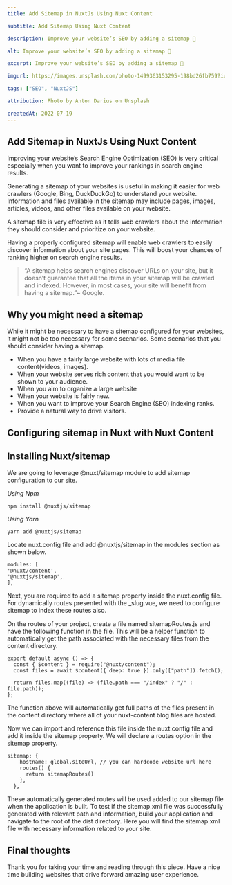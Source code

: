 ```yaml
---
title: Add Sitemap in NuxtJs Using Nuxt Content

subtitle: Add Sitemap Using Nuxt Content

description: Improve your website’s SEO by adding a sitemap 🎉

alt: Improve your website’s SEO by adding a sitemap 🎉

excerpt: Improve your website’s SEO by adding a sitemap 🎉

imgurl: https://images.unsplash.com/photo-1499363153295-198bd26fb759?ixlib=rb-4.0.3&ixid=MnwxMjA3fDB8MHxwaG90by1wYWdlfHx8fGVufDB8fHx8&auto=format&fit=crop&w=2084&q=80

tags: ["SEO", "NuxtJS"]

attribution: Photo by Anton Darius on Unsplash

createdAt: 2022-07-19
---
```


## Add Sitemap in NuxtJs Using Nuxt Content

Improving your website’s Search Engine Optimization (SEO) is very critical especially when you want to improve your rankings in search engine results.

Generating a sitemap of your websites is useful in making it easier for web crawlers (Google, Bing, DuckDuckGo) to understand your website. Information and files available in the sitemap may include pages, images, articles, videos, and other files available on your website.

A sitemap file is very effective as it tells web crawlers about the information they should consider and prioritize on your website.

Having a properly configured sitemap will enable web crawlers to easily discover information about your site pages. This will boost your chances of ranking higher on search engine results.

> “A sitemap helps search engines discover URLs on your site, but it doesn’t guarantee that all the items in your sitemap will be crawled and indexed. However, in most cases, your site will benefit from having a sitemap.”~ Google.

## Why you might need a sitemap

While it might be necessary to have a sitemap configured for your websites, it might not be too necessary for some scenarios. Some scenarios that you should consider having a sitemap.

- When you have a fairly large website with lots of media file content(videos, images).
- When your website serves rich content that you would want to be shown to your audience.
- When you aim to organize a large website
- When your website is fairly new.
- When you want to improve your Search Engine (SEO) indexing ranks.
- Provide a natural way to drive visitors.

## Configuring sitemap in Nuxt with Nuxt Content

## Installing Nuxt/sitemap

We are going to leverage @nuxt/sitemap module to add sitemap configuration to our site.

_Using Npm_

```
npm install @nuxtjs/sitemap
```

_Using Yarn_

```
yarn add @nuxtjs/sitemap
```

Locate nuxt.config file and add @nuxtjs/sitemap in the modules section as shown below.

```js{1,3-5}[nuxt.config.js]
modules: [
'@nuxt/content',
'@nuxtjs/sitemap',
],
```

Next, you are required to add a sitemap property inside the nuxt.config file. For dynamically routes presented with the \_slug.vue, we need to configure sitemap to index these routes also.

On the routes of your project, create a file named sitemapRoutes.js and have the following function in the file. This will be a helper function to automatically get the path associated with the necessary files from the content directory.

```js{1,3-5}[sitemapRoutes.js]
export default async () => {
  const { $content } = require("@nuxt/content");
  const files = await $content({ deep: true }).only(["path"]).fetch();

  return files.map((file) => (file.path === "/index" ? "/" : file.path));
};
```

The function above will automatically get full paths of the files present in the content directory where all of your nuxt-content blog files are hosted.

Now we can import and reference this file inside the nuxt.config file and add it inside the sitemap property. We will declare a routes option in the sitemap property.

```js{1,3-5}[nuxt.config.js]
sitemap: {
    hostname: global.siteUrl, // you can hardcode website url here
    routes() {
      return sitemapRoutes()
    },
  },
```

These automatically generated routes will be used added to our sitemap file when the application is built. To test if the sitemap.xml file was successfully generated with relevant path and information, build your application and navigate to the root of the dist directory. Here you will find the sitemap.xml file with necessary information related to your site.

## Final thoughts

Thank you for taking your time and reading through this piece. Have a nice time building websites that drive forward amazing user experience.
